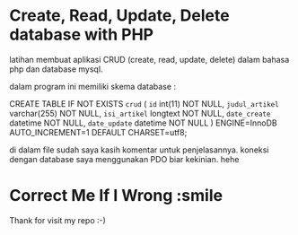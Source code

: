 # Create, Read, Update, Delete database with PHP 
latihan membuat aplikasi CRUD (create, read, update, delete) dalam bahasa php dan database mysql.

dalam program ini memiliki skema database :

CREATE TABLE IF NOT EXISTS `crud` (
  `id` int(11) NOT NULL,
  `judul_artikel` varchar(255) NOT NULL,
  `isi_artikel` longtext NOT NULL,
  `date_create` datetime NOT NULL,
  `date_update` datetime NOT NULL
) ENGINE=InnoDB AUTO_INCREMENT=1 DEFAULT CHARSET=utf8;

di dalam file sudah saya kasih komentar untuk penjelasannya. 
koneksi dengan database saya menggunakan PDO biar kekinian. hehe

# Correct Me If I Wrong :smile
Thank for visit my repo :-)
